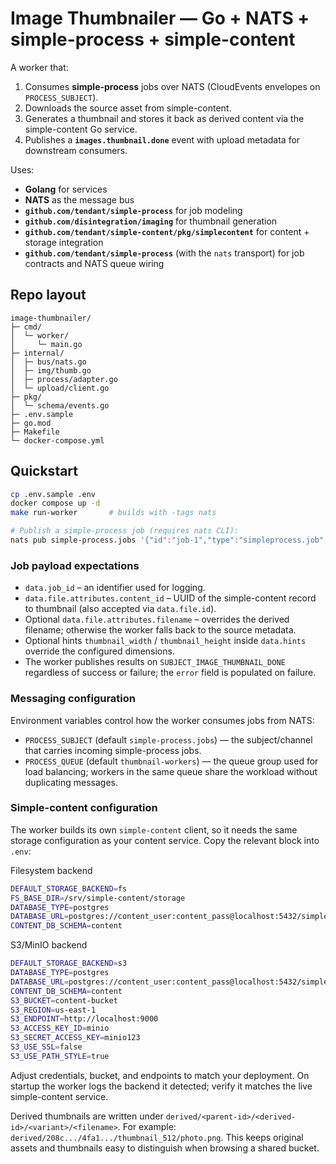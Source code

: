 # Image Thumbnailer — Go + NATS + simple-process + simple-content

A worker that:
1. Consumes **simple-process** jobs over NATS (CloudEvents envelopes on `PROCESS_SUBJECT`).
2. Downloads the source asset from simple-content.
3. Generates a thumbnail and stores it back as derived content via the simple-content Go service.
4. Publishes a **`images.thumbnail.done`** event with upload metadata for downstream consumers.

Uses:
- **Golang** for services
- **NATS** as the message bus
- **`github.com/tendant/simple-process`** for job modeling
- **`github.com/disintegration/imaging`** for thumbnail generation
- **`github.com/tendant/simple-content/pkg/simplecontent`** for content + storage integration
- **`github.com/tendant/simple-process`** (with the `nats` transport) for job contracts and NATS queue wiring

## Repo layout
```
image-thumbnailer/
├─ cmd/
│  └─ worker/
│     └─ main.go
├─ internal/
│  ├─ bus/nats.go
│  ├─ img/thumb.go
│  ├─ process/adapter.go
│  └─ upload/client.go
├─ pkg/
│  └─ schema/events.go
├─ .env.sample
├─ go.mod
├─ Makefile
└─ docker-compose.yml
```

## Quickstart

```bash
cp .env.sample .env
docker compose up -d
make run-worker       # builds with -tags nats

# Publish a simple-process job (requires nats CLI):
nats pub simple-process.jobs '{"id":"job-1","type":"simpleprocess.job","datacontenttype":"application/json","source":"demo","specversion":"1.0","data":{"job_id":"job-1","uow":"thumbnail","file":{"id":"content-uuid","attributes":{"content_id":"content-uuid"}}}}'
```

### Job payload expectations

- `data.job_id` – an identifier used for logging.
- `data.file.attributes.content_id` – UUID of the simple-content record to thumbnail (also accepted via `data.file.id`).
- Optional `data.file.attributes.filename` – overrides the derived filename; otherwise the worker falls back to the source metadata.
- Optional hints `thumbnail_width` / `thumbnail_height` inside `data.hints` override the configured dimensions.
- The worker publishes results on `SUBJECT_IMAGE_THUMBNAIL_DONE` regardless of success or failure; the `error` field is populated on failure.

### Messaging configuration

Environment variables control how the worker consumes jobs from NATS:

- `PROCESS_SUBJECT` (default `simple-process.jobs`) — the subject/channel that carries incoming simple-process jobs.
- `PROCESS_QUEUE` (default `thumbnail-workers`) — the queue group used for load balancing; workers in the same queue share the workload without duplicating messages.

### Simple-content configuration

The worker builds its own `simple-content` client, so it needs the same storage configuration as your content service. Copy the relevant block into `.env`:

Filesystem backend

```bash
DEFAULT_STORAGE_BACKEND=fs
FS_BASE_DIR=/srv/simple-content/storage
DATABASE_TYPE=postgres
DATABASE_URL=postgres://content_user:content_pass@localhost:5432/simple_content?sslmode=disable
CONTENT_DB_SCHEMA=content
```

S3/MinIO backend

```bash
DEFAULT_STORAGE_BACKEND=s3
DATABASE_TYPE=postgres
DATABASE_URL=postgres://content_user:content_pass@localhost:5432/simple_content?sslmode=disable
CONTENT_DB_SCHEMA=content
S3_BUCKET=content-bucket
S3_REGION=us-east-1
S3_ENDPOINT=http://localhost:9000
S3_ACCESS_KEY_ID=minio
S3_SECRET_ACCESS_KEY=minio123
S3_USE_SSL=false
S3_USE_PATH_STYLE=true
```

Adjust credentials, bucket, and endpoints to match your deployment. On startup the worker logs the backend it detected; verify it matches the live simple-content service.

Derived thumbnails are written under `derived/<parent-id>/<derived-id>/<variant>/<filename>`. For example: `derived/208c.../4fa1.../thumbnail_512/photo.png`. This keeps original assets and thumbnails easy to distinguish when browsing a shared bucket.
